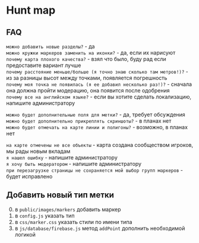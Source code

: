 # Hunt map

## FAQ

```можно добавить новые разделы?``` - да  
```можно кружки маркеров заменить на иконки?``` - да, если их нарисуют  
```почему карта плохого качества?``` - взял что было, буду рад если предоставите вариант лучше  
```почему расстояние меньше/больше (я точно знаю сколько там метров!)?``` - из за разницы высот между точками, появляется погрешность  
```почему моя точка не появилась (я ее добавил несколько раз!)?``` - сначала она должна пройти модерацию, она появится после одобрения  
```почему все на английском языке?``` - если вы хотите сделать локализацию, напишите администратору  


```можно будет дополнительные поля для метки?``` - да, требует обсуждения  
```можно будет дополнительно прикреплять скриншоты?``` - в планах нет  
```можно будет отмечать на карте линии и полигоны?``` - возможно, в планах нет  


```на карте отмечены не все объекты``` - карта создана сообществом игроков, мы рады новым вкладам  
```я нашел ошибку``` - напишите администратору  
```я хочу быть модератором``` - напишите администратору  
```при перезагрузке страницы не сохраняется мой выбор групп маркеров``` - будет исправлено  

## Добавить новый тип метки
0. в `public/images/markers` добавить маркер  
0. в `config.js` указать тип  
0. в `css/marker.css` указать стили по имени типа  
0. в `js/database/firebase.js` метод `addPoint` дополнить необходимой логикой  